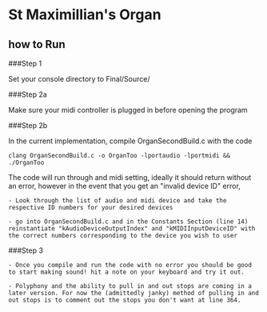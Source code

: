 # St Maximillian's Organ
## how to Run

###Step 1

Set your console directory to Final/Source/

###Step 2a

Make sure your midi controller is plugged in before opening the program

###Step 2b

In the current implementation, compile OrganSecondBuild.c with the code

  `clang OrganSecondBuild.c -o OrganToo -lportaudio -lportmidi && ./OrganToo`

The code will run through and midi setting, ideally it should return without an error, however in the event that you get an "invalid device ID" error,

    - Look through the list of audio and midi device and take the respective ID numbers for your desired devices

    - go into OrganSecondBuild.c and in the Constants Section (line 14) reinstantiate "kAudioDeviceOutputIndex" and "kMIDIInputDeviceID" with the correct numbers corresponding to the device you wish to user

###Step 3

    - Once you compile and run the code with no error you should be good to start making sound! hit a note on your keyboard and try it out.

    - Polyphony and the ability to pull in and out stops are coming in a later version. For now the (admittedly janky) method of pulling in and out stops is to comment out the stops you don't want at line 364. 
